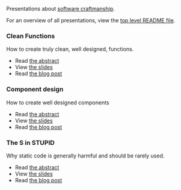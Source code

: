 Presentations about [software craftmanship](http://manifesto.softwarecraftsmanship.org).

For an overview of all presentations, view the [top level README file](../README.md).

### Clean Functions

How to create truly clean, well designed, functions.

* Read [the abstract](functions/README.md)
* View [the slides](http://bit.ly/clean-functions)
* Read [the blog post](http://www.bn2vs.com/blog/2013/09/08/clean-functions/)

### Component design

How to create well designed components

* Read [the abstract](components/README.md)
* View [the slides](http://bit.ly/component-design)
* Read [the blog post](http://www.bn2vs.com/blog/2014/07/12/component-design/)

### The S in STUPID

Why static code is generally harmful and should be rarely used.

* Read [the abstract](static/README.md)
* View [the slides](http://bit.ly/static-code)
* Read [the blog post](http://www.bn2vs.com/blog/2013/11/15/presentation-the-s-in-stupid/)